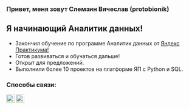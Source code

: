 ### Привет, меня зовут Слемзин Вячеслав (protobionik)

## Я начинающий Аналитик данных! 
- Закончил обучение по программе Аналитик данных от [Яндекс Практикума!](https://praktikum.yandex.ru/data-analyst/)
- Готов развиваться и обучаться дальше! 
- Открыт для предложений.
- Выполнили более 10 проектов на платформе ЯП с Python и SQL.
### Способы связи:
[<img align="left" alt="opa_oz | telegram" width="22px" src="https://w7.pngwing.com/pngs/402/10/png-transparent-telegram-logo-scalable-graphics-icon-logo-blue-angle-triangle.png" />][telegram]
[<img align="left" alt="opa_oz | LinkedIn" width="22px" src="https://pngicon.ru/file/uploads/vk.png" />][vk]



[telegram]: https://t.me/protobionik
[vk]: https://vk.com/protobionik
